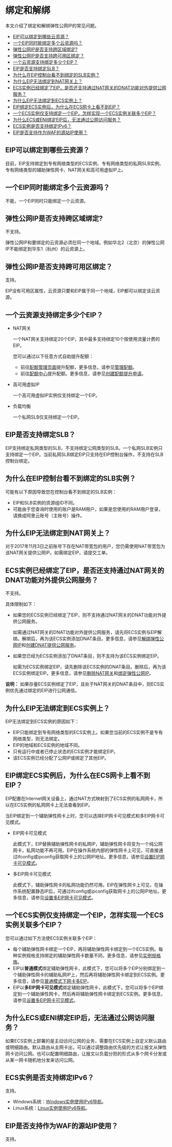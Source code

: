 # 绑定和解绑

本文介绍了绑定和解绑弹性公网IP的常见问题。

-   [EIP可以绑定到哪些云资源？](#section_pap_ugo_jeh)
-   [一个EIP同时能绑定多个云资源吗？](#section_ote_h91_ws7)
-   [弹性公网IP是否支持跨区域绑定?](#section_uu3_mql_s9i)
-   [弹性公网IP是否支持跨可用区绑定？](#section_m0l_vvo_hts)
-   [一个云资源支持绑定多少个EIP？](#section_n2w_txw_ezn)
-   [EIP是否支持绑定SLB？](#section_n0f_o8t_tfe)
-   [为什么在EIP控制台看不到绑定的SLB实例？](#section_92e_zg7_cex)
-   [为什么EIP无法绑定到NAT网关上？](#section_oml_rxp_5uc)
-   [ECS实例已经绑定了EIP，是否还支持通过NAT网关的DNAT功能对外提供公网服务？](#section_wa9_tjs_eb2)
-   [为什么EIP无法绑定到ECS实例上？](#section_77i_2nv_smy)
-   [EIP绑定ECS实例后，为什么在ECS网卡上看不到EIP？](#section_9y3_r2h_ran)
-   [一个ECS实例仅支持绑定一个EIP，怎样实现一个ECS实例关联多个EIP？](#section_c6w_x9a_b7m)
-   [为什么ECS或ENI绑定EIP后，无法通过公网访问服务？](#section_m3e_7x3_xo5)
-   [ECS实例是否支持绑定IPv6？](#section_h91_8bh_fbx)
-   [EIP是否支持作为WAF的源站IP使用？](#section_qln_3p7_4ta)

## EIP可以绑定到哪些云资源？

目前，EIP支持绑定到专有网络类型的ECS实例、专有网络类型的私网SLB实例、专有网络类型的辅助弹性网卡、NAT网关和高可用虚拟IP上。

## 一个EIP同时能绑定多个云资源吗？

不能，一个EIP同时只能绑定一个云资源。

## 弹性公网IP是否支持跨区域绑定?

不支持。

弹性公网IP和要绑定的云资源必须在同一个地域。例如华北2（北京）的弹性公网IP不能绑定到华东1（杭州）的云资源上。

## 弹性公网IP是否支持跨可用区绑定？

支持。

EIP没有可用区属性，云资源只要和EIP属于同一个地域，EIP都可以绑定该云资源。

## 一个云资源支持绑定多少个EIP？

-   NAT网关

    一个NAT网关支持绑定20个EIP，其中最多支持绑定10个按使用流量计费的EIP。

    您可以通过以下任意方式自助提升配额：

    -   前往[配额管理页面](https://vpc.console.aliyun.com/quota)提升配额，更多信息，请参见[管理配额](/cn.zh-CN/用户指南/通用配置/管理配额.md)。
    -   前往[配额中心](https://quotas.console.aliyun.com)提升配额。更多信息，请参见[创建配额提升申请]()。
-   高可用虚拟IP

    一个高可用虚拟IP实例仅支持绑定一个EIP。

-   负载均衡

    一个私网SLB仅支持绑定一个EIP。


## EIP是否支持绑定SLB？

EIP支持绑定私网类型的SLB，不支持绑定公网类型的SLB。一个私网SLB实例只支持绑定一个EIP。当前私网SLB绑定EIP只支持在EIP控制台操作，不支持在SLB控制台绑定。

## 为什么在EIP控制台看不到绑定的SLB实例？

可能有以下原因导致您在控制台看不到绑定的SLB实例：

-   EIP和SLB实例的资源组ID不同。
-   可能由于您查询时使用的账户是RAM用户，如果是您使用的RAM用户登录，请换成阿里云账号（主账号）操作。

## 为什么EIP无法绑定到NAT网关上？

对于2017年11月3日之前账号下存在NAT带宽包的用户，您仍需使用NAT带宽包为该NAT网关提供公网IP。如需绑定EIP，请提交工单。

## ECS实例已经绑定了EIP，是否还支持通过NAT网关的DNAT功能对外提供公网服务？

不支持。

具体限制如下：

-   如果您的ECS实例已经绑定了EIP，则不支持通过NAT网关的DNAT功能对外提供公网服务。

    如需通过NAT网关的DNAT功能对外提供公网服务，请先将ECS实例与EIP解绑。解绑后，再为该ECS实例添加DNAT条目。更多信息，请参见[解绑弹性公网IP](/cn.zh-CN/用户指南/NAT网关实例/使用NAT网关.md)和[创建DNAT提供公网服务](/cn.zh-CN/用户指南/DNAT（提供公网服务）/创建DNAT提供公网服务.md)。

-   如果您已经为ECS实例添加了DNAT条目，则不支持为该ECS实例绑定EIP。

    如需为ECS实例绑定EIP，请先删除该ECS实例的DNAT条目。删除后，再为该ECS实例绑定EIP。更多信息，请参见[删除NAT网关](/cn.zh-CN/用户指南/NAT网关实例/使用NAT网关.md)和[绑定弹性公网IP](/cn.zh-CN/用户指南/NAT网关实例/使用NAT网关.md)。


**说明：** 如果存量ECS实例绑定了EIP，且处于NAT网关的DNAT条目中，则ECS实例优先通过绑定的EIP进行公网通信。

## 为什么EIP无法绑定到ECS实例上？

EIP无法绑定到ECS实例的原因如下：

-   EIP只能绑定到专有网络类型的ECS实例上。如果您当前的ECS实例不是专有网络类型，则无法绑定。
-   EIP的地域和ECS实例的地域不同。
-   只有运行中或者已停止状态的ECS实例才能绑定EIP。
-   该ECS实例已经分配了公网IP或绑定了其他EIP。

## EIP绑定ECS实例后，为什么在ECS网卡上看不到EIP？

EIP配置在Internet网关设备上，通过NAT方式映射到了ECS实例的私网网卡，所以在ECS实例的私网网卡上无法查看到EIP。

当EIP绑定到一个辅助弹性网卡上时，您可以选择EIP网卡可见模式和多EIP网卡可见模式。

-   EIP网卡可见模式

    此模式下，EIP替换辅助弹性网卡的私网IP，辅助弹性网卡将变为一个纯公网网卡，私网功能不再可用。EIP在操作系统内部的弹性网卡上可见，可直接通过ifconfig或ipconfig获取网卡上的公网IP地址。更多信息，请参见[设置EIP网卡可见模式](/cn.zh-CN/用户指南/绑定云资源/绑定辅助弹性网卡/设置EIP网卡可见模式.md)。

-   多EIP网卡可见模式

    此模式下，辅助弹性网卡的私网功能仍然可用。EIP在弹性网卡上可见，在操作系统配置静态IP后，可通过ifconfig或ipconfig获取网卡上的公网IP地址。更多信息，请参见[设置多EIP网卡可见模式](/cn.zh-CN/用户指南/绑定云资源/绑定辅助弹性网卡/设置多EIP网卡可见模式.md)。


## 一个ECS实例仅支持绑定一个EIP，怎样实现一个ECS实例关联多个EIP？

您可以通过如下方法使ECS实例关联多个EIP：

-   每个辅助弹性网卡绑定一个EIP，再将辅助弹性网卡绑定到一个ECS实例。每种实例规格支持绑定的辅助弹性网卡数量不同，更多信息，请参见[实例规格族](/cn.zh-CN/实例/实例规格族.md)。
-   EIP以**普通模式**绑定辅助弹性网卡，此模式下，您可以将多个EIP分别绑定到一个辅助弹性网卡的辅助私网IP上，然后再将辅助弹性网卡绑定到ECS实例。更多信息，请参见[普通模式下网卡多EIP](/cn.zh-CN/最佳实践/普通模式下网卡多EIP.md)。
-   EIP以**多EIP网卡可见模式**绑定辅助弹性网卡，此模式下，您可以将多个EIP绑定到一个辅助弹性网卡，然后再将辅助弹性网卡绑定到ECS实例。更多信息，请参见[设置多EIP网卡可见模式](/cn.zh-CN/用户指南/绑定云资源/绑定辅助弹性网卡/设置多EIP网卡可见模式.md)。

## 为什么ECS或ENI绑定EIP后，无法通过公网访问服务？

如果ECS实例上部署的是主动访问公网的业务，需要在ECS实例上自定义默认路由或明细路由。默认路由从主网卡出，可以通过调整路由优先级的方式让报文从弹性网卡访问公网。也可以配置明细路由，让报文以负载分担的形式从多个网卡分发或从某一网卡随机地分发来访问公网。

## ECS实例是否支持绑定IPv6？

支持。

-   Windows系统：[Windows实例使用IPv6导航](/cn.zh-CN/网络/配置IPv6地址/Windows实例配置IPv6地址/Windows实例使用IPv6导航.md)。
-   Linux系统：[Linux实例使用IPv6导航](/cn.zh-CN/网络/配置IPv6地址/Linux实例配置IPv6地址/Linux实例使用IPv6导航.md)。

## EIP是否支持作为WAF的源站IP使用？

支持。

